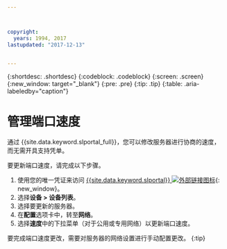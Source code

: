 ```yaml
---



copyright:
  years: 1994, 2017
lastupdated: "2017-12-13"


---
```


{:shortdesc: .shortdesc}
{:codeblock: .codeblock}
{:screen: .screen}
{:new_window: target="_blank"}
{:pre: .pre}
{:tip: .tip}
{:table: .aria-labeledby="caption"}

# 管理端口速度

通过 {{site.data.keyword.slportal_full}}，您可以修改服务器进行协商的速度，而无需开具支持凭单。

要更新端口速度，请完成以下步骤。

1. 使用您的唯一凭证来访问 [{{site.data.keyword.slportal}} ![外部链接图标](../icons/launch-glyph.svg "外部链接图标")](https://control.softlayer.com/){: new_window}。
2. 选择**设备 > 设备列表**。
3. 选择要更新的服务器。
4. 在**配置**选项卡中，转至**网络**。
5. 选择**速度**中的下拉菜单（对于公用或专用网络）以更新端口速度。

要完成端口速度更改，需要对服务器的网络设置进行手动配置更改。
{:tip}
